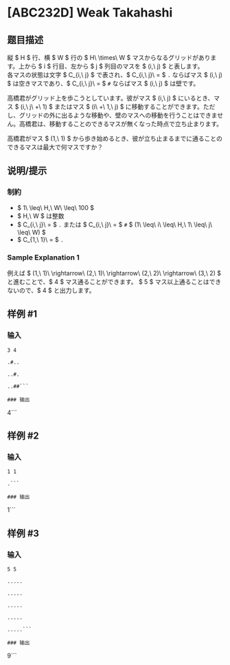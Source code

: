 # [ABC232D] Weak Takahashi

## 题目描述

[problemUrl]: https://atcoder.jp/contests/abc232/tasks/abc232_d

縦 $ H $ 行、横 $ W $ 行の $ H\ \times\ W $ マスからなるグリッドがあります。上から $ i $ 行目、左から $ j $ 列目のマスを $ (i,\ j) $ と表します。  
 各マスの状態は文字 $ C_{i,\ j} $ で表され、$ C_{i,\ j}\ = $ `.` ならばマス $ (i,\ j) $ は空きマスであり、$ C_{i,\ j}\ = $ `#` ならばマス $ (i,\ j) $ は壁です。

高橋君がグリッド上を歩こうとしています。彼がマス $ (i,\ j) $ にいるとき、マス $ (i,\ j\ +\ 1) $ またはマス $ (i\ +\ 1,\ j) $ に移動することができます。ただし、グリッドの外に出るような移動や、壁のマスへの移動を行うことはできません。高橋君は、移動することのできるマスが無くなった時点で立ち止まります。

高橋君がマス $ (1,\ 1) $ から歩き始めるとき、彼が立ち止まるまでに通ることのできるマスは最大で何マスですか？

## 说明/提示

### 制約

- $ 1\ \leq\ H,\ W\ \leq\ 100 $
- $ H,\ W $ は整数
- $ C_{i,\ j}\ = $ `.` または $ C_{i,\ j}\ = $ `#` $ (1\ \leq\ i\ \leq\ H,\ 1\ \leq\ j\ \leq\ W) $
- $ C_{1,\ 1}\ = $ `.`

### Sample Explanation 1

例えば $ (1,\ 1)\ \rightarrow\ (2,\ 1)\ \rightarrow\ (2,\ 2)\ \rightarrow\ (3,\ 2) $ と進むことで、$ 4 $ マス通ることができます。 $ 5 $ マス以上通ることはできないので、$ 4 $ と出力します。

## 样例 #1

### 输入

```
3 4
.#..
..#.
..##```

### 输出

```
4```

## 样例 #2

### 输入

```
1 1
.```

### 输出

```
1```

## 样例 #3

### 输入

```
5 5
.....
.....
.....
.....
.....```

### 输出

```
9```

